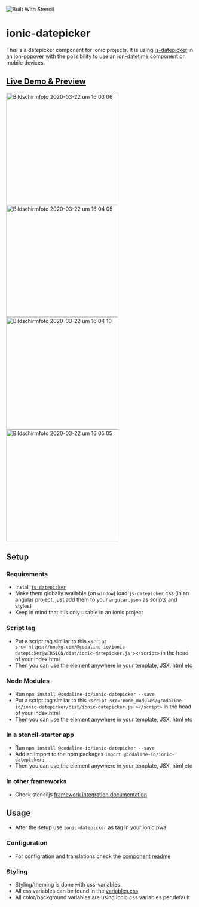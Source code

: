 ![Built With Stencil](https://img.shields.io/badge/-Built%20With%20Stencil-16161d.svg?logo=data%3Aimage%2Fsvg%2Bxml%3Bbase64%2CPD94bWwgdmVyc2lvbj0iMS4wIiBlbmNvZGluZz0idXRmLTgiPz4KPCEtLSBHZW5lcmF0b3I6IEFkb2JlIElsbHVzdHJhdG9yIDE5LjIuMSwgU1ZHIEV4cG9ydCBQbHVnLUluIC4gU1ZHIFZlcnNpb246IDYuMDAgQnVpbGQgMCkgIC0tPgo8c3ZnIHZlcnNpb249IjEuMSIgaWQ9IkxheWVyXzEiIHhtbG5zPSJodHRwOi8vd3d3LnczLm9yZy8yMDAwL3N2ZyIgeG1sbnM6eGxpbms9Imh0dHA6Ly93d3cudzMub3JnLzE5OTkveGxpbmsiIHg9IjBweCIgeT0iMHB4IgoJIHZpZXdCb3g9IjAgMCA1MTIgNTEyIiBzdHlsZT0iZW5hYmxlLWJhY2tncm91bmQ6bmV3IDAgMCA1MTIgNTEyOyIgeG1sOnNwYWNlPSJwcmVzZXJ2ZSI%2BCjxzdHlsZSB0eXBlPSJ0ZXh0L2NzcyI%2BCgkuc3Qwe2ZpbGw6I0ZGRkZGRjt9Cjwvc3R5bGU%2BCjxwYXRoIGNsYXNzPSJzdDAiIGQ9Ik00MjQuNywzNzMuOWMwLDM3LjYtNTUuMSw2OC42LTkyLjcsNjguNkgxODAuNGMtMzcuOSwwLTkyLjctMzAuNy05Mi43LTY4LjZ2LTMuNmgzMzYuOVYzNzMuOXoiLz4KPHBhdGggY2xhc3M9InN0MCIgZD0iTTQyNC43LDI5Mi4xSDE4MC40Yy0zNy42LDAtOTIuNy0zMS05Mi43LTY4LjZ2LTMuNkgzMzJjMzcuNiwwLDkyLjcsMzEsOTIuNyw2OC42VjI5Mi4xeiIvPgo8cGF0aCBjbGFzcz0ic3QwIiBkPSJNNDI0LjcsMTQxLjdIODcuN3YtMy42YzAtMzcuNiw1NC44LTY4LjYsOTIuNy02OC42SDMzMmMzNy45LDAsOTIuNywzMC43LDkyLjcsNjguNlYxNDEuN3oiLz4KPC9zdmc%2BCg%3D%3D&colorA=16161d&style=flat-square)

# ionic-datepicker

This is a datepicker component for ionic projects. It is using [js-datepicker](https://www.npmjs.com/package/js-datepicker) in an [ion-popover](https://ionicframework.com/docs/api/popover) with the possibility to use an [ion-datetime](https://ionicframework.com/docs/api/datetime) component on mobile devices.

## [Live Demo & Preview](https://codaline-io.github.io/ionic-datepicker)

<img width="300" alt="Bildschirmfoto 2020-03-22 um 16 03 06" src="https://user-images.githubusercontent.com/2264672/77252861-fe709600-6c56-11ea-8a61-d8ba12260c5f.png">
<img width="300" alt="Bildschirmfoto 2020-03-22 um 16 04 05" src="https://user-images.githubusercontent.com/2264672/77252864-02041d00-6c57-11ea-9671-d02157733ab6.png">
<img width="300" alt="Bildschirmfoto 2020-03-22 um 16 04 10" src="https://user-images.githubusercontent.com/2264672/77252865-04667700-6c57-11ea-8fce-8a3e2e08a6c0.png">
<img width="300" alt="Bildschirmfoto 2020-03-22 um 16 05 05" src="https://user-images.githubusercontent.com/2264672/77252866-06303a80-6c57-11ea-93fc-9a6c89261438.png">

## Setup

### Requirements

- Install [`js-datepicker`](https://www.npmjs.com/package/js-datepicker)
- Make them globally available (on `window`) load `js-datepicker` css (in an angular project, just add them to your `angular.json` as scripts and styles)
- Keep in mind that it is only usable in an ionic project

### Script tag

- Put a script tag similar to this `<script src='https://unpkg.com/@codaline-io/ionic-datepicker@VERSION/dist/ionic-datepicker.js'></script>` in the head of your index.html
- Then you can use the element anywhere in your template, JSX, html etc

### Node Modules
- Run `npm install @codaline-io/ionic-datepicker --save`
- Put a script tag similar to this `<script src='node_modules/@codaline-io/ionic-datepicker/dist/ionic-datepicker.js'></script>` in the head of your index.html
- Then you can use the element anywhere in your template, JSX, html etc

### In a stencil-starter app
- Run `npm install @codaline-io/ionic-datepicker --save`
- Add an import to the npm packages `import @codaline-io/ionic-datepicker;`
- Then you can use the element anywhere in your template, JSX, html etc

### In other frameworks

- Check stenciljs [framework integration documentation](https://stenciljs.com/docs/overview)

## Usage

- After the setup use `ionic-datepicker` as tag in your ionic pwa

### Configuration

- For configration and translations check the [component readme](https://github.com/codaline-io/ionic-datepicker/blob/master/src/components/ionic-datepicker/readme.md)

### Styling

- Styling/theming is done with css-variables.
- All css variables can be found in the [variables.css](https://github.com/codaline-io/ionic-datepicker/blob/master/src/components/variables.css)
- All color/background variables are using ionic css variables per default
